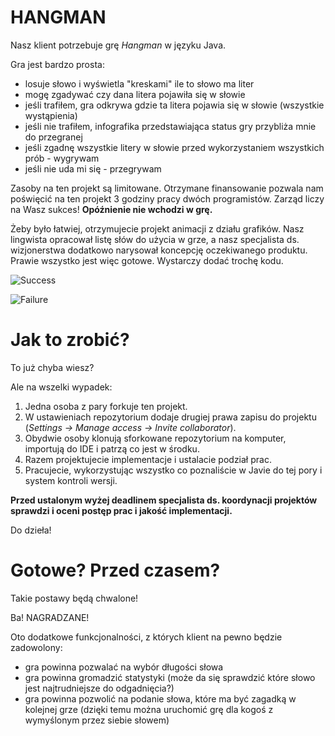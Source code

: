 # HANGMAN

Nasz klient potrzebuje grę *Hangman* w języku Java.

Gra jest bardzo prosta:

* losuje słowo i wyświetla "kreskami" ile to słowo ma liter
* mogę zgadywać czy dana litera pojawiła się w słowie
* jeśli trafiłem, gra odkrywa gdzie ta litera pojawia się w słowie (wszystkie wystąpienia)
* jeśli  nie trafiłem, infografika przedstawiająca status gry przybliża mnie do przegranej
* jeśli zgadnę wszystkie litery w słowie przed wykorzystaniem wszystkich prób - wygrywam
* jeśli nie uda mi się - przegrywam

Zasoby na ten projekt są limitowane. Otrzymane finansowanie pozwala nam poświęcić na ten projekt
3 godziny pracy dwóch programistów. Zarząd liczy na Wasz sukces! **Opóźnienie nie wchodzi w grę.**

Żeby było łatwiej, otrzymujecie projekt animacji z działu grafików. Nasz lingwista
opracował listę słów do użycia w grze, a nasz specjalista ds. wizjonerstwa dodatkowo 
narysował koncepcję oczekiwanego produktu. Prawie wszystko jest więc gotowe. Wystarczy dodać trochę kodu.

![Success](https://raw.githubusercontent.com/fracz/java-hangman/master/img/success.gif)

![Failure](https://raw.githubusercontent.com/fracz/java-hangman/master/img/fail.gif)

# Jak to zrobić?

To już chyba wiesz?

Ale na wszelki wypadek:

1. Jedna osoba z pary forkuje ten projekt.
2. W ustawieniach repozytorium dodaje drugiej prawa zapisu do projektu (*Settings -> Manage access -> Invite collaborator*).
3. Obydwie osoby klonują sforkowane repozytorium na komputer, importują do IDE i patrzą co jest w środku.
4. Razem projektujecie implementacje i ustalacie podział prac.
5. Pracujecie, wykorzystując wszystko co poznaliście w Javie do tej pory i system kontroli wersji.

**Przed ustalonym wyżej deadlinem specjalista ds. koordynacji projektów sprawdzi i oceni postęp prac i jakość implementacji.**

Do dzieła!

# Gotowe? Przed czasem?

Takie postawy będą chwalone! 

Ba! NAGRADZANE!

Oto dodatkowe funkcjonalności, z których klient na pewno będzie zadowolony:

* gra powinna pozwalać na wybór długości słowa
* gra powinna gromadzić statystyki (może da się sprawdzić które słowo jest najtrudniejsze do odgadnięcia?)
* gra powinna pozwolić na podanie słowa, które ma być zagadką w kolejnej grze 
  (dzięki temu można uruchomić grę dla kogoś z wymyślonym przez siebie słowem)

